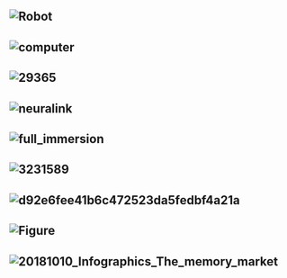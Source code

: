 ![Robot](http://longform.dailyillini.com/wp-content/uploads/2017/04/Robot-timeline.png)
-----------
![computer](https://www.futuretimeline.net/blog/images/276-fastest-brain-computer-interface-spelling.jpg)
-----------
![29365](https://thumbs-prod.si-cdn.com/iV9qupE88v6J8YgPqYpiJCiHYw8=/fit-in/1072x0/https://public-media.si-cdn.com/filer/bd/72/bd729a0e-ef1f-4fbb-944c-f399b31f4619/image-20170408-29365-148t6y1.jpg)
------------
![neuralink](https://www.trbimg.com/img-58fa3f24/turbine/la-fi-neuralink-image-20170421/)
----------
![full_immersion](https://d11wkw82a69pyn.cloudfront.net/siteassets/images/sonar_human_machine/full_immersion.png)
----------
![3231589](https://deliveryimages.acm.org/10.1145/3240000/3231589/f2.jpg)
----------
![d92e6fee41b6c472523da5fedbf4a21a](https://s3.studylib.net/store/data/006941065_1-d92e6fee41b6c472523da5fedbf4a21a.png)
----------
![Figure](https://i0.wp.com/sitn.hms.harvard.edu/wp-content/uploads/2017/08/Figure-2.jpg)
----------
![20181010_Infographics_The_memory_market](https://samim.io/static/upload/20181010_Infographics_The_memory_market.png)
----------
![]()
----------
![]()
----------

